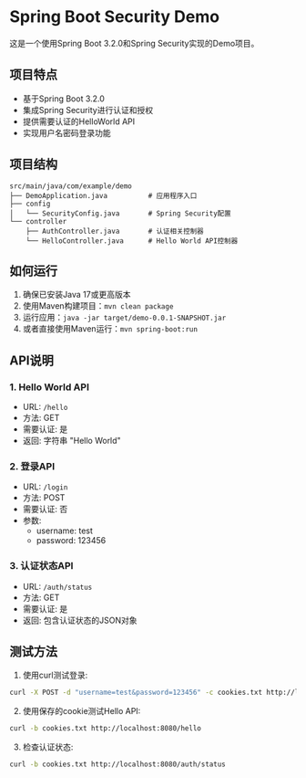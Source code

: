 # Spring Boot Security Demo

这是一个使用Spring Boot 3.2.0和Spring Security实现的Demo项目。

## 项目特点

- 基于Spring Boot 3.2.0
- 集成Spring Security进行认证和授权
- 提供需要认证的HelloWorld API
- 实现用户名密码登录功能

## 项目结构

```
src/main/java/com/example/demo
├── DemoApplication.java          # 应用程序入口
├── config
│   └── SecurityConfig.java       # Spring Security配置
└── controller
    ├── AuthController.java       # 认证相关控制器
    └── HelloController.java      # Hello World API控制器
```

## 如何运行

1. 确保已安装Java 17或更高版本
2. 使用Maven构建项目：`mvn clean package`
3. 运行应用：`java -jar target/demo-0.0.1-SNAPSHOT.jar`
4. 或者直接使用Maven运行：`mvn spring-boot:run`

## API说明

### 1. Hello World API

- URL: `/hello`
- 方法: GET
- 需要认证: 是
- 返回: 字符串 "Hello World"

### 2. 登录API

- URL: `/login`
- 方法: POST
- 需要认证: 否
- 参数:
  - username: test
  - password: 123456

### 3. 认证状态API

- URL: `/auth/status`
- 方法: GET
- 需要认证: 是
- 返回: 包含认证状态的JSON对象

## 测试方法

1. 使用curl测试登录:

```bash
curl -X POST -d "username=test&password=123456" -c cookies.txt http://localhost:8080/login
```

2. 使用保存的cookie测试Hello API:

```bash
curl -b cookies.txt http://localhost:8080/hello
```

3. 检查认证状态:

```bash
curl -b cookies.txt http://localhost:8080/auth/status
```